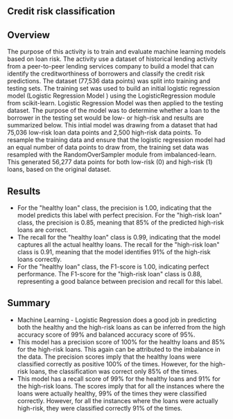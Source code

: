 ## Credit risk classification
## Overview
The purpose of this activity is to train and evaluate machine learning models based on loan risk. The activity use a dataset of historical lending activity from a peer-to-peer lending services company to build a model that can identify the creditworthiness of borrowers and classify the credit risk predictions. The dataset (77,536 data points) was split into training and testing sets. The training set was used to build an initial logistic regression model (Logistic Regression Model ) using the LogisticRegression module from scikit-learn. Logistic Regression Model  was then applied to the testing dataset. The purpose of the model was to determine whether a loan to the borrower in the testing set would be low- or high-risk and results are summarized below.
This intial model was drawing from a dataset that had 75,036 low-risk loan data points and 2,500 high-risk data points. To resample the training data and ensure that the logistic regression model had an equal number of data points to draw from, the training set data was resampled with the RandomOverSampler module from imbalanced-learn. This generated 56,277 data points for both low-risk (0) and high-risk (1) loans, based on the original dataset.


## Results
- For the "healthy loan" class, the precision is 1.00, indicating that the model predicts this label with perfect precision. For the "high-risk loan" class, the precision is 0.85, meaning that 85% of the predicted high-risk loans are correct.
- The recall for the "healthy loan" class is 0.99, indicating that the model captures all the actual healthy loans. The recall for the "high-risk loan" class is 0.91, meaning that the model identifies 91% of the high-risk loans correctly.
- For the "healthy loan" class, the F1-score is 1.00, indicating perfect performance. The F1-score for the "high-risk loan" class is 0.88, representing a good balance between precision and recall for this label.



## Summary
- Machine Learning - Logistic Regression does a good job in predicting both the healthy and the high-risk loans as can be inferred from the high accuracy score of 99% and balanced accuracy score of 95%. 
- This model has a precision score of 100% for the healthy loans and 85% for the high-risk loans. This again can be attributed to the imbalance in the data. The precision scores imply that the healthy loans were classified correctly as positive 100% of the times. However, for the high-risk loans, the classification was correct only 85% of the times.
- This model has a recall score of 99% for the healthy loans and 91% for the high-risk loans. The scores imply that for all the instances where the loans were actually healthy, 99% of the times they were classified correctly. However, for all the instances where the loans were actually high-risk, they were classified correctly 91% of the times.
